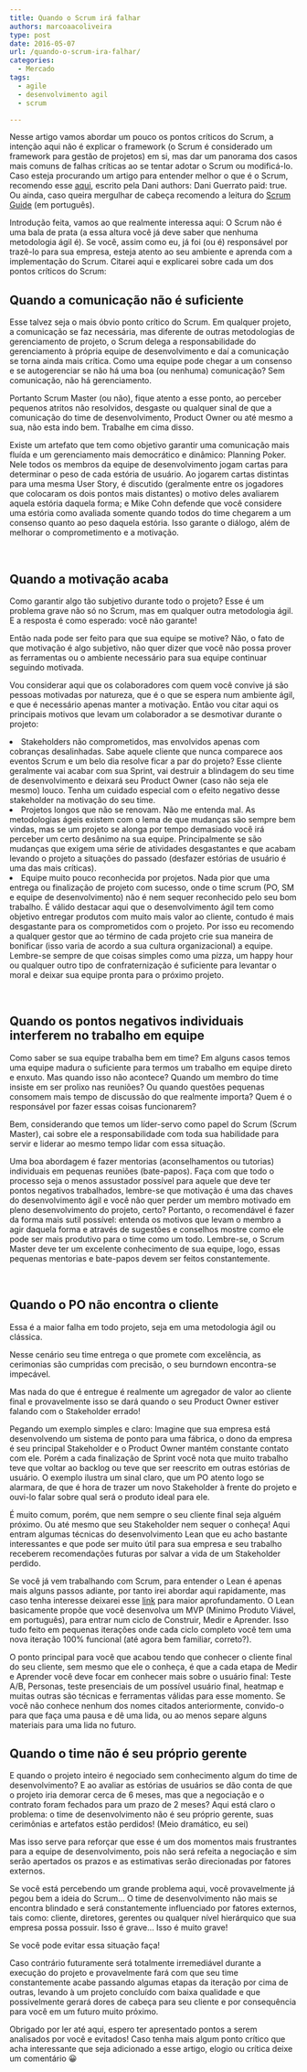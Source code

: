 ```yaml
---
title: Quando o Scrum irá falhar
authors: marcoaacoliveira
type: post
date: 2016-05-07
url: /quando-o-scrum-ira-falhar/
categories:
  - Mercado
tags:
  - agile
  - desenvolvimento agil
  - scrum

---
```

Nesse artigo vamos abordar um pouco os pontos críticos do Scrum, a intenção aqui não é explicar o framework (o Scrum é considerado um framework para gestão de projetos) em si, mas dar um panorama dos casos mais comuns de falhas críticas ao se tentar adotar o Scrum ou modificá-lo. Caso esteja procurando um artigo para entender melhor o que é o Scrum, recomendo esse [aqui][1], escrito pela Dani authors: Dani Guerrato
paid: true. Ou ainda, caso queira mergulhar de cabeça recomendo a leitura do [Scrum Guide][2] (em português).

Introdução feita, vamos ao que realmente interessa aqui: O Scrum não é uma bala de prata (a essa altura você já deve saber que nenhuma metodologia ágil é). Se você, assim como eu, já foi (ou é) responsável por trazê-lo para sua empresa, esteja atento ao seu ambiente e aprenda com a implementação do Scrum. Citarei aqui e explicarei sobre cada um dos pontos críticos do Scrum:

## Quando a comunicação não é suficiente

Esse talvez seja o mais óbvio ponto crítico do Scrum. Em qualquer projeto, a comunicação se faz necessária, mas diferente de outras metodologias de gerenciamento de projeto, o Scrum delega a responsabilidade do gerenciamento à própria equipe de desenvolvimento e daí a comunicação se torna ainda mais crítica. Como uma equipe pode chegar a um consenso e se autogerenciar se não há uma boa (ou nenhuma) comunicação? Sem comunicação, não há gerenciamento.

Portanto Scrum Master (ou não), fique atento a esse ponto, ao perceber pequenos atritos não resolvidos, desgaste ou qualquer sinal de que a comunicação do time de desenvolvimento, Product Owner ou até mesmo a sua, não esta indo bem. Trabalhe em cima disso.

Existe um artefato que tem como objetivo garantir uma comunicação mais fluída e um gerenciamento mais democrático e dinâmico: Planning Poker. Nele todos os membros da equipe de desenvolvimento jogam cartas para determinar o peso de cada estória de usuário. Ao jogarem cartas distintas para uma mesma User Story, é discutido (geralmente entre os jogadores que colocaram os dois pontos mais distantes) o motivo deles avaliarem aquela estória daquela forma; e Mike Cohn defende que você considere uma estória como avaliada somente quando todos do time chegarem a um consenso quanto ao peso daquela estória. Isso garante o diálogo, além de melhorar o comprometimento e a motivação.

&nbsp;

## Quando a motivação acaba

Como garantir algo tão subjetivo durante todo o projeto? Esse é um problema grave não só no Scrum, mas em qualquer outra metodologia ágil. E a resposta é como esperado: você não garante!

Então nada pode ser feito para que sua equipe se motive? Não, o fato de que motivação é algo subjetivo, não quer dizer que você não possa prover as ferramentas ou o ambiente necessário para sua equipe continuar seguindo motivada.

Vou considerar aqui que os colaboradores com quem você convive já são pessoas motivadas por natureza, que é o que se espera num ambiente ágil, e que é necessário apenas manter a motivação. Então vou citar aqui os principais motivos que levam um colaborador a se desmotivar durante o projeto:

<li style="font-weight: 400">
  Stakeholders não comprometidos, mas envolvidos apenas com cobranças desalinhadas. Sabe aquele cliente que nunca comparece aos eventos Scrum e um belo dia resolve ficar a par do projeto? Esse cliente geralmente vai acabar com sua Sprint, vai destruir a blindagem do seu time de desenvolvimento e deixará seu Product Owner (caso não seja ele mesmo) louco. Tenha um cuidado especial com o efeito negativo desse stakeholder na motivação do seu time.
</li>
<li style="font-weight: 400">
  Projetos longos que não se renovam. Não me entenda mal. As metodologias ágeis existem com o lema de que mudanças são sempre bem vindas, mas se um projeto se alonga por tempo demasiado você irá perceber um certo desânimo na sua equipe. Principalmente se são mudanças que exigem uma série de atividades desgastantes e que acabam levando o projeto a situações do passado (desfazer estórias de usuário é uma das mais críticas).
</li>
<li style="font-weight: 400">
  Equipe muito pouco reconhecida por projetos. Nada pior que uma entrega ou finalização de projeto com sucesso, onde o time scrum (PO, SM e equipe de desenvolvimento) não é nem sequer reconhecido pelo seu bom trabalho. É válido destacar aqui que o desenvolvimento ágil tem como objetivo entregar produtos com muito mais valor ao cliente, contudo é mais desgastante para os comprometidos com o projeto. Por isso eu recomendo a qualquer gestor que ao término de cada projeto crie sua maneira de bonificar (isso varia de acordo a sua cultura organizacional) a equipe. Lembre-se sempre de que coisas simples como uma pizza, um happy hour ou qualquer outro tipo de confraternização é suficiente para levantar o moral e deixar sua equipe pronta para o próximo projeto.
</li>

&nbsp;

## Quando os pontos negativos individuais interferem no trabalho em equipe

Como saber se sua equipe trabalha bem em time? Em alguns casos temos uma equipe madura o suficiente para termos um trabalho em equipe direto e enxuto. Mas quando isso não acontece? Quando um membro do time insiste em ser prolixo nas reuniões? Ou quando questões pequenas consomem mais tempo de discussão do que realmente importa? Quem é o responsável por fazer essas coisas funcionarem?

Bem, considerando que temos um líder-servo como papel do Scrum (Scrum Master), cai sobre ele a responsabilidade com toda sua habilidade para servir e liderar ao mesmo tempo lidar com essa situação.

Uma boa abordagem é fazer mentorias (aconselhamentos ou tutorias) individuais em pequenas reuniões (bate-papos). Faça com que todo o processo seja o menos assustador possível para aquele que deve ter pontos negativos trabalhados, lembre-se que motivação é uma das chaves do desenvolvimento ágil e você não quer perder um membro motivado em pleno desenvolvimento do projeto, certo? Portanto, o recomendável é fazer da forma mais sutil possível: entenda os motivos que levam o membro a agir daquela forma e através de sugestões e conselhos mostre como ele pode ser mais produtivo para o time como um todo. Lembre-se, o Scrum Master deve ter um excelente conhecimento de sua equipe, logo, essas pequenas mentorias e bate-papos devem ser feitos constantemente.

&nbsp;

## Quando o PO não encontra o cliente

Essa é a maior falha em todo projeto, seja em uma metodologia ágil ou clássica.

Nesse cenário seu time entrega o que promete com excelência, as cerimonias são cumpridas com precisão, o seu burndown encontra-se impecável.

Mas nada do que é entregue é realmente um agregador de valor ao cliente final e provavelmente isso se dará quando o seu Product Owner estiver falando com o Stakeholder errado!

Pegando um exemplo simples e claro: Imagine que sua empresa está desenvolvendo um sistema de ponto para uma fábrica, o dono da empresa é seu principal Stakeholder e o Product Owner mantém constante contato com ele. Porém a cada finalização de Sprint você nota que muito trabalho teve que voltar ao backlog ou teve que ser reescrito em outras estórias de usuário. O exemplo ilustra um sinal claro, que um PO atento logo se alarmara, de que é hora de trazer um novo Stakeholder à frente do projeto e ouvi-lo falar sobre qual será o produto ideal para ele.

É muito comum, porém, que nem sempre o seu cliente final seja alguém próximo. Ou até mesmo que seu Stakeholder nem sequer o conheça! Aqui entram algumas técnicas do desenvolvimento Lean que eu acho bastante interessantes e que pode ser muito útil para sua empresa e seu trabalho receberem recomendações futuras por salvar a vida de um Stakeholder perdido.

Se você já vem trabalhando com Scrum, para entender o Lean é apenas mais alguns passos adiante, por tanto irei abordar aqui rapidamente, mas caso tenha interesse deixarei esse [link][3] para maior aprofundamento. O Lean basicamente propõe que você desenvolva um MVP (Minimo Produto Viável, em português), para entrar num ciclo de Construir, Medir e Aprender. Isso tudo feito em pequenas iterações onde cada ciclo completo você tem uma nova iteração 100% funcional (até agora bem familiar, correto?).

O ponto principal para você que acabou tendo que conhecer o cliente final do seu cliente, sem mesmo que ele o conheça, é que a cada etapa de Medir e Aprender você deve focar em conhecer mais sobre o usuário final: Teste A/B, Personas, teste presenciais de um possível usuário final, heatmap e muitas outras são técnicas e ferramentas válidas para esse momento. Se você não conhece nenhum dos nomes citados anteriormente, convido-o para que faça uma pausa e dê uma lida, ou ao menos separe alguns materiais para uma lida no futuro.

## Quando o time não é seu próprio gerente

E quando o projeto inteiro é negociado sem conhecimento algum do time de desenvolvimento? E ao avaliar as estórias de usuários se dão conta de que o projeto iria demorar cerca de 6 meses, mas que a negociação e o contrato foram fechados para um prazo de 2 meses? Aqui está claro o problema: o time de desenvolvimento não é seu próprio gerente, suas cerimônias e artefatos estão perdidos! (Meio dramático, eu sei)

Mas isso serve para reforçar que esse é um dos momentos mais frustrantes para a equipe de desenvolvimento, pois não será refeita a negociação e sim serão apertados os prazos e as estimativas serão direcionadas por fatores externos.

Se você está percebendo um grande problema aqui, você provavelmente já pegou bem a ideia do Scrum… O time de desenvolvimento não mais se encontra blindado e será constantemente influenciado por fatores externos, tais como: cliente, diretores, gerentes ou qualquer nível hierárquico que sua empresa possa possuir. Isso é grave… Isso é muito grave!

Se você pode evitar essa situação faça!

Caso contrário futuramente será totalmente irremediável durante a execução do projeto e provavelmente fará com que seu time constantemente acabe passando algumas etapas da iteração por cima de outras, levando à um projeto concluído com baixa qualidade e que possivelmente gerará dores de cabeça para seu cliente e por consequência para você em um futuro muito próximo.

Obrigado por ler até aqui, espero ter apresentado pontos a serem analisados por você e evitados! Caso tenha mais algum ponto crítico que acha interessante que seja adicionado a esse artigo, elogio ou crítica deixe um comentário 😀

 [1]: http://tableless.com.br/desenvolvimento-agil-utilizando-scrum/
 [2]: http://www.scrumguides.org/docs/scrumguide/v1/Scrum-Guide-Portuguese-BR.pdf
 [3]: http://theleanstartup.com/